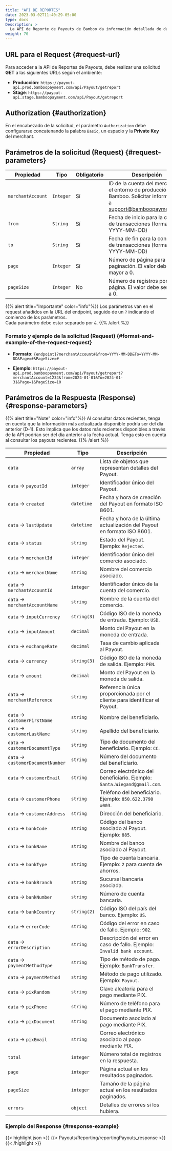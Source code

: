 ```yaml
---
title: "API DE REPORTES"
date: 2023-03-02T11:40:29-05:00
type: docs
Description: >
  La API de Reporte de Payouts de Bamboo da información detallada de datos transaccionales. Permite acceder a información de payouts realizados para un periodo de tiempo específico, seleccionar columnas de datos para informes personalizados y obtener detalles de los payouts, incluyendo información sobre la moneda de instrucción, país, datos del usuario final, método de pago, entre otros.
weight: 70
---
```


## URL para el Request {#request-url}
Para acceder a la API de Reportes de Payouts, debe realizar una solicitud **GET** a las siguientes URLs según el ambiente:

* **Producción**: `https://payout-api.prod.bamboopayment.com/api/Payout/getreport`
* **Stage**: `https://payout-api.stage.bamboopayment.com/api/Payout/getreport`
 
## Authorization {#authorization}
En el encabezado de la solicitud, el parámetro `Authorization` debe configurarse concatenando la palabra `Basic`, un espacio y la **Private Key** del merchant.

## Parámetros de la solicitud (Request) {#request-parameters}
| Propiedad | Tipo | Obligatorio | Descripción |
|-----------|------|-------------|-------------|
| `merchantAccount` | `Integer` | Sí | ID de la cuenta del merchant en el entorno de producción de Bamboo. Solicitar información a support@bamboopayment.com |
| `from` | `String` | Sí | Fecha de inicio para la consulta de transacciones (formato: YYYY-MM-DD) |
| `to` | `String` | Sí | Fecha de fin para la consulta de transacciones (formato: YYYY-MM-DD) |
| `page` | `Integer` | Sí | Número de página para paginación. El valor debe ser mayor a 0.|
| `pageSize` | `Integer` | No | Número de registros por página. El valor debe ser mayor a 0. |

{{% alert title="Importante" color="info"%}}
Los parámetros van en el request añadidos en la URL del endpoint, seguido de un `?` indicando el comienzo de los parámetros.
<br> Cada parámetro debe estar separado por `&`.
{{% /alert %}}


### Formato y ejemplo de la solicitud (Request) {#format-and-example-of-the-request-request}
* **Formato**: `{endpoint}?merchantAccount#&from=YYYY-MM-DD&To=YYYY-MM-DD&Page=#&PageSize=#`

* **Ejemplo**: `https://payout-api.prod.bamboopayment.com/api/Payout/getreport?merchantAccount=1234&from=2024-01-01&To=2024-01-31&Page=1&PageSize=10`

## Parámetros de la Respuesta (Response) {#response-parameters}

{{% alert title="Note" color="info"%}}
Al consultar datos recientes, tenga en cuenta que la información más actualizada disponible podría ser del día anterior (D-1). Esto implica que los datos más recientes disponibles a través de la API podrían ser del día anterior a la fecha actual. Tenga esto en cuenta al consultar los payouts recientes.
{{% /alert %}}


| Propiedad                               | Tipo          | Descripción                                                                                                          |
|-------------------------------------|---------------|----------------------------------------------------------------------------------------------------------------------|
| `data`                              | `array`       | Lista de objetos que representan detalles del Payout.                                                               |
| `data` → `payoutId`                 | `integer`     | Identificador único del Payout.                                                                                     |
| `data` → `created`                  | `datetime`    | Fecha y hora de creación del Payout en formato ISO 8601.                                                            |
| `data` → `lastUpdate`               | `datetime`    | Fecha y hora de la última actualización del Payout en formato ISO 8601.                                             |
| `data` → `status`                   | `string`      | Estado del Payout. Ejemplo: `Rejected`.                                                                             |
| `data` → `merchantId`               | `integer`     | Identificador único del comercio asociado.                                                                          |
| `data` → `merchantName`             | `string`      | Nombre del comercio asociado.                                                                                       |
| `data` → `merchantAccountId`        | `integer`     | Identificador único de la cuenta del comercio.                                                                      |
| `data` → `merchantAccountName`      | `string`      | Nombre de la cuenta del comercio.                                                                                   |
| `data` → `inputCurrency`            | `string(3)`   | Código ISO de la moneda de entrada. Ejemplo: `USD`.                                                                 |
| `data` → `inputAmount`              | `decimal`     | Monto del Payout en la moneda de entrada.                                                                           |
| `data` → `exchangeRate`             | `decimal`     | Tasa de cambio aplicada al Payout.                                                                                  |
| `data` → `currency`                 | `string(3)`   | Código ISO de la moneda de salida. Ejemplo: `PEN`.                                                                  |
| `data` → `amount`                   | `decimal`     | Monto del Payout en la moneda de salida.                                                                            |
| `data` → `merchantReference`        | `string`      | Referencia única proporcionada por el cliente para identificar el Payout.                                           |
| `data` → `customerFirstName`        | `string`      | Nombre del beneficiario.                                                                                            |
| `data` → `customerLastName`         | `string`      | Apellido del beneficiario.                                                                                          |
| `data` → `customerDocumentType`     | `string`      | Tipo de documento del beneficiario. Ejemplo: `CC`.                                                                  |
| `data` → `customerDocumentNumber`   | `string`      | Número del documento del beneficiario.                                                                              |
| `data` → `customerEmail`            | `string`      | Correo electrónico del beneficiario. Ejemplo: `Santa.Wiegand@gmail.com`.                                            |
| `data` → `customerPhone`            | `string`      | Teléfono del beneficiario. Ejemplo: `850.622.3790 x003`.                                                            |
| `data` → `customerAddress`          | `string`      | Dirección del beneficiario.                                                                                         |
| `data` → `bankCode`                 | `string`      | Código del banco asociado al Payout. Ejemplo: `885`.                                                                |
| `data` → `bankName`                 | `string`      | Nombre del banco asociado al Payout.                                                                                |
| `data` → `bankType`                 | `string`      | Tipo de cuenta bancaria. Ejemplo: `2` para cuenta de ahorros.                                                       |
| `data` → `bankBranch`               | `string`      | Sucursal bancaria asociada.                                                                                         |
| `data` → `bankNumber`               | `string`      | Número de cuenta bancaria.                                                                                          |
| `data` → `bankCountry`              | `string(2)`   | Código ISO del país del banco. Ejemplo: `US`.                                                                       |
| `data` → `errorCode`                | `string`      | Código del error en caso de fallo. Ejemplo: `902`.                                                                  |
| `data` → `errorDescription`         | `string`      | Descripción del error en caso de fallo. Ejemplo: `Invalid bank account`.                                             |
| `data` → `paymentMethodType`        | `string`      | Tipo de método de pago. Ejemplo: `BankTransfer`.                                                                    |
| `data` → `paymentMethod`            | `string`      | Método de pago utilizado. Ejemplo: `Payout`.                                                                        |
| `data` → `pixRandom`                | `string`      | Clave aleatoria para el pago mediante PIX.                                                                          |
| `data` → `pixPhone`                 | `string`      | Número de teléfono para el pago mediante PIX.                                                                       |
| `data` → `pixDocument`              | `string`      | Documento asociado al pago mediante PIX.                                                                            |
| `data` → `pixEmail`                 | `string`      | Correo electrónico asociado al pago mediante PIX.                                                                   |
| `total`                             | `integer`     | Número total de registros en la respuesta.                                                                          |
| `page`                              | `integer`     | Página actual en los resultados paginados.                                                                          |
| `pageSize`                          | `integer`     | Tamaño de la página actual en los resultados paginados.                                                             |
| `errors`                            | `object`      | Detalles de errores si los hubiera.                                                                                 |


### Ejemplo del Response {#response-example}
{{< highlight json >}}
{{< Payouts/Reporting/reportingPayouts_response >}}
{{< /highlight >}}
